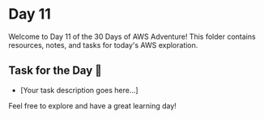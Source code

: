 # Day 11

Welcome to Day 11 of the 30 Days of AWS Adventure! This folder contains resources, notes, and tasks for today's AWS exploration.

## Task for the Day 🚀

- [Your task description goes here...]

Feel free to explore and have a great learning day!

